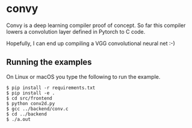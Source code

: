 # convy
Convy is a deep learning compiler proof of concept. So far this compiler lowers a convolution layer defined in Pytorch to C code.

Hopefully, I can end up compiling a VGG convolutional neural net :-)

## Running the examples

On Linux or macOS you type the following to run the example. 

```
$ pip install -r requirements.txt
$ pip install -e .
$ cd src/frontend
$ python conv2d.py
$ gcc ../backend/conv.c
$ cd ../backend
$ ./a.out
```
